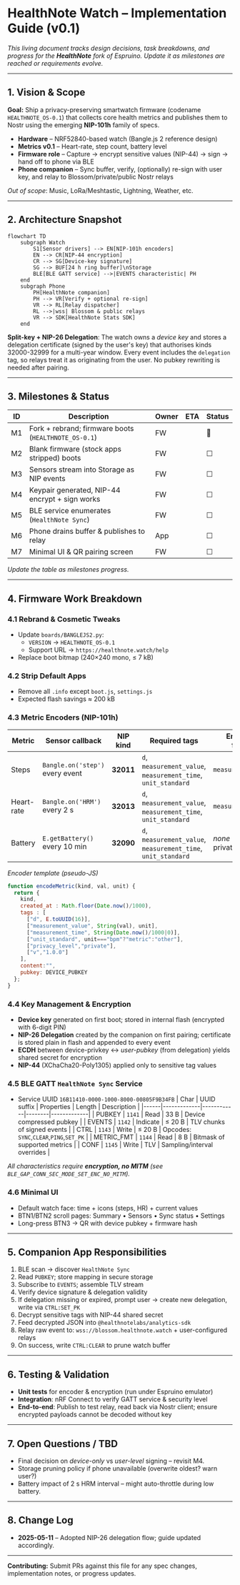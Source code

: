# HealthNote Watch – Implementation Guide (v0.1)

_This living document tracks design decisions, task breakdowns, and progress for the **HealthNote** fork of Espruino.  Update it as milestones are reached or requirements evolve._

---
## 1. Vision & Scope

**Goal:** Ship a privacy-preserving smartwatch firmware (codename `HEALTHNOTE_OS-0.1`) that collects core health metrics and publishes them to Nostr using the emerging **NIP-101h** family of specs.

* **Hardware** – NRF52840-based watch (Bangle.js 2 reference design)
* **Metrics v0.1** – Heart-rate, step count, battery level
* **Firmware role** – Capture → encrypt sensitive values (NIP-44) → sign → hand off to phone via BLE
* **Phone companion** – Sync buffer, verify, (optionally) re-sign with user key, and relay to Blossom/private/public Nostr relays

_Out of scope_: Music, LoRa/Meshtastic, Lightning, Weather, etc.

---
## 2. Architecture Snapshot

```mermaid
flowchart TD
    subgraph Watch
        S1[Sensor drivers] --> EN[NIP-101h encoders]
        EN --> CR[NIP-44 encryption]
        CR --> SG[Device-key signature]
        SG --> BUF[24 h ring buffer]\nStorage
        BLE[BLE GATT service] -->|EVENTS characteristic| PH
    end
    subgraph Phone
        PH[HealthNote companion]
        PH --> VR[Verify + optional re-sign]
        VR --> RL[Relay dispatcher]
        RL -->|wss| Blossom & public relays
        VR --> SDK[HealthNote Stats SDK]
    end
```

**Split-key + NIP-26 Delegation**: The watch owns a *device key* and stores a delegation certificate (signed by the user's key) that authorises kinds 32000-32999 for a multi-year window. Every event includes the `delegation` tag, so relays treat it as originating from the user. No pubkey rewriting is needed after pairing.

---
## 3. Milestones & Status

| ID | Description | Owner | ETA | Status |
|----|-------------|-------|-----|--------|
| M1 | Fork + rebrand; firmware boots (`HEALTHNOTE_OS-0.1`) | FW |  | 🚧 |
| M2 | Blank firmware (stock apps stripped) boots | FW |  | ☐ |
| M3 | Sensors stream into Storage as NIP events | FW |  | ☐ |
| M4 | Keypair generated, NIP-44 encrypt + sign works | FW |  | ☐ |
| M5 | BLE service enumerates (`HealthNote Sync`) | FW |  | ☐ |
| M6 | Phone drains buffer & publishes to relay | App |  | ☐ |
| M7 | Minimal UI & QR pairing screen | FW |  | ☐ |

_Update the table as milestones progress._

---
## 4. Firmware Work Breakdown

### 4.1 Rebrand & Cosmetic Tweaks
* Update `boards/BANGLEJS2.py`:
  * `VERSION` → `HEALTHNOTE_OS-0.1`
  * Support URL → `https://healthnote.watch/help`
* Replace boot bitmap (240×240 mono, ≤ 7 kB)

### 4.2 Strip Default Apps
* Remove all `.info` except `boot.js`, `settings.js`
* Expected flash savings ≈ 200 kB

### 4.3 Metric Encoders (NIP-101h)
| Metric | Sensor callback | NIP kind | Required tags | Encrypted field(s) |
|--------|-----------------|----------|---------------|--------------------|
| Steps  | `Bangle.on('step')` every event | **32011** | `d`, `measurement_value`, `measurement_time`, `unit_standard` | `measurement_value` |
| Heart-rate | `Bangle.on('HRM')` every 2 s | **32013** | `d`, `measurement_value`, `measurement_time`, `unit_standard` | `measurement_value` |
| Battery | `E.getBattery()` every 10 min | **32090** | `d`, `measurement_value`, `measurement_time`, `unit_standard` | _none_ (non-private) |

*Encoder template (pseudo-JS)*
```js
function encodeMetric(kind, val, unit) {
  return {
    kind,
    created_at : Math.floor(Date.now()/1000),
    tags : [
      ["d", E.toUUID(16)],
      ["measurement_value", String(val), unit],
      ["measurement_time", String(Date.now()/1000|0)],
      ["unit_standard", unit==="bpm"?"metric":"other"],
      ["privacy_level","private"],
      ["v","1.0.0"]
    ],
    content:"",
    pubkey: DEVICE_PUBKEY
  };
}
```

### 4.4 Key Management & Encryption
* **Device key** generated on first boot; stored in internal flash (encrypted with 6-digit PIN)
* **NIP-26 Delegation** created by the companion on first pairing; certificate is stored plain in flash and appended to every event
* **ECDH** between device-privkey ↔ *user-pubkey* (from delegation) yields shared secret for encryption
* **NIP-44** (XChaCha20-Poly1305) applied only to sensitive tag values

### 4.5 BLE GATT `HealthNote Sync` Service
* Service UUID `16B11410-0000-1000-8000-00805F9B34FB`
| Char | UUID suffix | Properties | Length | Description |
|------|-------------|------------|--------|-------------|
| PUBKEY | `1141` | Read | 33 B | Device compressed pubkey |
| EVENTS | `1142` | Indicate | ≤ 20 B | TLV chunks of signed events |
| CTRL   | `1143` | Write | ≤ 20 B | Opcodes: `SYNC`,`CLEAR`,`PING`,`SET_PK` |
| METRIC_FMT | `1144` | Read | 8 B | Bitmask of supported metrics |
| CONF   | `1145` | Write | TLV | Sampling/interval overrides |

*All characteristics require **encryption, no MITM** (see `BLE_GAP_CONN_SEC_MODE_SET_ENC_NO_MITM`).*

### 4.6 Minimal UI
* Default watch face: time + icons (steps, HR) + current values
* BTN1/BTN2 scroll pages: Summary • Sensors • Sync status • Settings
* Long-press BTN3 → QR with device pubkey + firmware hash

---
## 5. Companion App Responsibilities
1. BLE scan → discover `HealthNote Sync`
2. Read `PUBKEY`; store mapping in secure storage
3. Subscribe to `EVENTS`; assemble TLV stream
4. Verify device signature & delegation validity
5. If delegation missing or expired, prompt user → create new delegation, write via `CTRL:SET_PK`
6. Decrypt sensitive tags with NIP-44 shared secret
7. Feed decrypted JSON into `@healthnotelabs/analytics-sdk`
8. Relay raw event to: `wss://blossom.healthnote.watch` + user-configured relays
9. On success, write `CTRL:CLEAR` to prune watch buffer

---
## 6. Testing & Validation
* **Unit tests** for encoder & encryption (run under Espruino emulator)
* **Integration**: nRF Connect to verify GATT service & security level
* **End-to-end**: Publish to test relay, read back via Nostr client; ensure encrypted payloads cannot be decoded without key

---
## 7. Open Questions / TBD
* Final decision on *device-only* vs *user-level* signing – revisit M4.
* Storage pruning policy if phone unavailable (overwrite oldest? warn user?)
* Battery impact of 2 s HRM interval – might auto-throttle during low battery.

---
## 8. Change Log
* **2025-05-11** – Adopted NIP-26 delegation flow; guide updated accordingly.

---
**Contributing:**  Submit PRs against this file for any spec changes, implementation notes, or progress updates. 